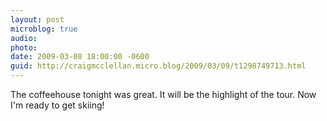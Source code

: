 ```yaml
---
layout: post
microblog: true
audio: 
photo: 
date: 2009-03-08 18:00:00 -0600
guid: http://craigmcclellan.micro.blog/2009/03/09/t1298749713.html
---
```

The coffeehouse tonight was great.  It will be the highlight of the tour.  Now I'm ready to get skiing!

